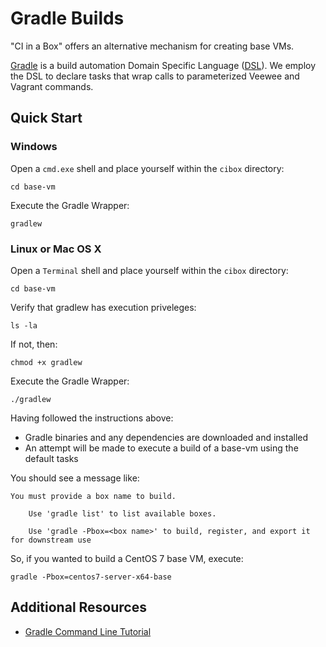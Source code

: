 # Gradle Builds

"CI in a Box" offers an alternative mechanism for creating base VMs.

[Gradle](http://www.gradle.org/docs/current/userguide/overview.html) is a build automation Domain Specific Language ([DSL](http://www.gradle.org/docs/current/dsl/)). 
We employ the DSL to declare tasks that wrap calls to parameterized Veewee and Vagrant commands.  


## Quick Start

### Windows

Open a `cmd.exe` shell and place yourself within the `cibox` directory:

    cd base-vm

Execute the Gradle Wrapper:

    gradlew


### Linux or Mac OS X

Open a `Terminal` shell and place yourself within the `cibox` directory:

	cd base-vm

Verify that gradlew has execution priveleges:

    ls -la

If not, then:

    chmod +x gradlew

Execute the Gradle Wrapper:

    ./gradlew


Having followed the instructions above:

* Gradle binaries and any dependencies are downloaded and installed
* An attempt will be made to execute a build of a base-vm using the default tasks

You should see a message like:

    You must provide a box name to build.

        Use 'gradle list' to list available boxes.

        Use 'gradle -Pbox=<box name>' to build, register, and export it for downstream use


So, if you wanted to build a CentOS 7 base VM, execute:

    gradle -Pbox=centos7-server-x64-base


## Additional Resources

* [Gradle Command Line Tutorial](http://www.gradle.org/docs/current/userguide/tutorial_gradle_command_line.html)